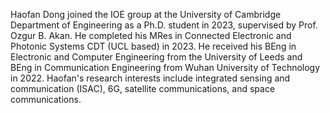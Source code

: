 Haofan Dong joined the IOE group at the University of Cambridge Department of Engineering as a Ph.D. student in 2023, supervised by Prof. Ozgur B. Akan. He completed his MRes in Connected Electronic and Photonic Systems CDT (UCL based) in 2023. He received his BEng in Electronic and Computer Engineering from the University of Leeds and BEng in Communication Engineering from Wuhan University of Technology in 2022. Haofan's research interests include integrated sensing and communication (ISAC), 6G, satellite communications, and space communications.